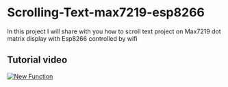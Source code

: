 # Scrolling-Text-max7219-esp8266
In this project I will share with you how to scroll text project on Max7219 dot matrix display with Esp8266 controlled by wifi

## Tutorial video

[![New Function](https://img.youtube.com/vi/o8BcyWDkWLs/0.jpg)](https://youtu.be/o8BcyWDkWLs?feature=shared)
